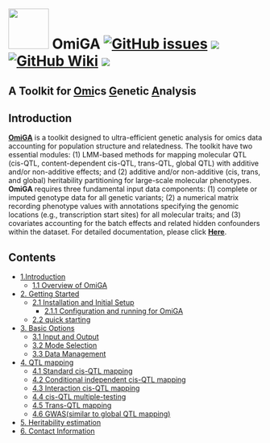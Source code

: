 # <img src="https://zwj-typora.oss-cn-shanghai.aliyuncs.com/GWAS/202409121006707.ico" width="80" height="80"> **OmiGA** [![GitHub issues](https://img.shields.io/github/issues/SCAU-AnimalGenetics/OmiGA?color=green)](https://github.com/SCAU-AnimalGenetics/OmiGA/issues/new) [![](https://img.shields.io/badge/Release-v0.4.0-important.svg)](https://china.scidb.cn/download?fileId=25cf1a4daf14bbd706779d65af39297d&shortLink=2mAJFv&traceId=kingyan312@live.cn) [![GitHub Wiki](https://img.shields.io/badge/GitHub-Wiki-blue)](https://github.com/SCAU-AnimalGenetics/OmiGA/wiki) [![](https://img.shields.io/badge/license-GPL3.0-yellow.svg)](https://github.com/SCAU-AnimalGenetics/OmiGA/blob/main/LICENSE)<br>

## A Toolkit for [Omi](https://github.com/SCAU-AnimalGenetics/OmiGA/)cs [G](https://github.com/SCAU-AnimalGenetics/OmiGA/)enetic [A](https://github.com/SCAU-AnimalGenetics/OmiGA/)nalysis<br>

## Introduction <br>
[**OmiGA**](https://www.scidb.cn/en/s/2mAJFv) is a toolkit designed to ultra-efficient genetic analysis for omics data accounting for population structure and relatedness. The toolkit have two essential modules: (1) LMM-based methods for mapping molecular QTL (cis-QTL, content-dependent cis-QTL, trans-QTL, global QTL) with additive and/or non-additive effects; and (2) additive and/or non-additive (cis, trans, and global) heritability partitioning for large-scale molecular phenotypes. **OmiGA** requires three fundamental input data components: (1) complete or imputed genotype data for all genetic variants; (2) a numerical matrix recording phenotype values with annotations specifying the genomic locations (e.g., transcription start sites) for all molecular traits; and (3) covariates accounting for the batch effects and related hidden confounders within the dataset. For detailed documentation, please click [**Here**](https://github.com/SCAU-AnimalGenetics/OmiGA/wiki).


## Contents
<!-- TOC updateOnSave:false -->

- [1.Introduction](https://github.com/SCAU-AnimalGenetics/OmiGA/wiki#1-introduction)
  - [1.1 Overview of OmiGA](https://github.com/SCAU-AnimalGenetics/OmiGA/wiki#11-overview-of-omiga)
- [2. Getting Started](https://github.com/SCAU-AnimalGenetics/OmiGA/wiki#2-getting-started)
  - [2.1 Installation and Initial Setup](https://github.com/SCAU-AnimalGenetics/OmiGA/wiki#21-installation-and-initial-setup)
    - [2.1.1 Configuration and running for OmiGA](https://github.com/SCAU-AnimalGenetics/OmiGA/wiki#211-configuration-and-running-for-omiga)
  - [2.2 quick starting](https://github.com/SCAU-AnimalGenetics/OmiGA/wiki#22-quick-starting)
- [3. Basic Options](https://github.com/SCAU-AnimalGenetics/OmiGA/wiki#3-basic-options)
  - [3.1 Input and Output](https://github.com/SCAU-AnimalGenetics/OmiGA/wiki#31-input-and-output)
  - [3.2 Mode Selection](https://github.com/SCAU-AnimalGenetics/OmiGA/wiki#32-mode-selection)
  - [3.3 Data Management](https://github.com/SCAU-AnimalGenetics/OmiGA/wiki#33-data-management)
- [4. QTL mapping](https://github.com/SCAU-AnimalGenetics/OmiGA/wiki#4-qtl-mapping)
  - [4.1 Standard cis-QTL mapping](https://github.com/SCAU-AnimalGenetics/OmiGA/wiki#41-standard-cis-qtl-mapping)
  - [4.2 Conditional independent cis-QTL mapping](https://github.com/SCAU-AnimalGenetics/OmiGA/wiki#42-conditional-independent-cis-qtl-mapping)
  - [4.3 Interaction cis-QTL mapping](https://github.com/SCAU-AnimalGenetics/OmiGA/wiki#43-interaction-cis-qtl-mapping)
  - [4.4 cis-QTL multiple-testing](https://github.com/SCAU-AnimalGenetics/OmiGA/wiki#44-cis-qtl-multiple-testing)
  - [4.5 Trans-QTL mapping](https://github.com/SCAU-AnimalGenetics/OmiGA/wiki#45-trans-qtl-mapping)
  - [4.6 GWAS(similar to global QTL mapping)](https://github.com/SCAU-AnimalGenetics/OmiGA/wiki#46-gwas-similar-to-global-qtl-mapping)
- [5. Heritability estimation](https://github.com/SCAU-AnimalGenetics/OmiGA/wiki#5-heritability-estimation)
- [6. Contact Information](https://github.com/SCAU-AnimalGenetics/OmiGA/wiki#6-contact-information)
 
<!-- /TOC -->

